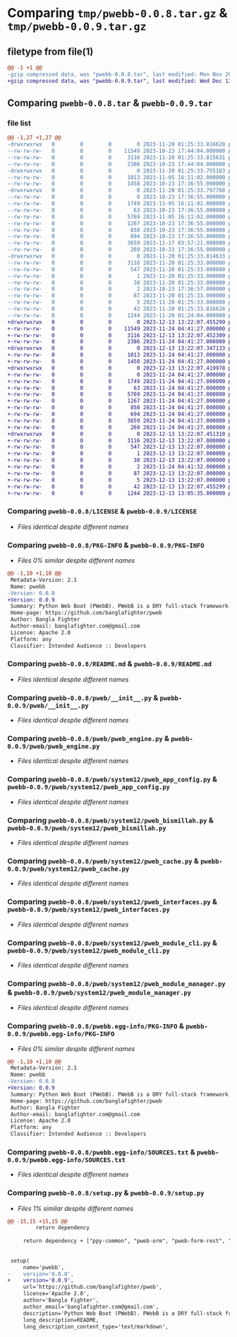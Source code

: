 # Comparing `tmp/pwebb-0.0.8.tar.gz` & `tmp/pwebb-0.0.9.tar.gz`

## filetype from file(1)

```diff
@@ -1 +1 @@
-gzip compressed data, was "pwebb-0.0.8.tar", last modified: Mon Nov 20 01:25:33 2023, max compression
+gzip compressed data, was "pwebb-0.0.9.tar", last modified: Wed Dec 13 13:22:07 2023, max compression
```

## Comparing `pwebb-0.0.8.tar` & `pwebb-0.0.9.tar`

### file list

```diff
@@ -1,27 +1,27 @@
-drwxrwxrwx   0        0        0        0 2023-11-20 01:25:33.816628 pwebb-0.0.8/
--rw-rw-rw-   0        0        0    11549 2023-10-23 17:44:04.000000 pwebb-0.0.8/LICENSE
--rw-rw-rw-   0        0        0     3116 2023-11-20 01:25:33.815631 pwebb-0.0.8/PKG-INFO
--rw-rw-rw-   0        0        0     2386 2023-10-23 17:44:04.000000 pwebb-0.0.8/README.md
-drwxrwxrwx   0        0        0        0 2023-11-20 01:25:33.755183 pwebb-0.0.8/pweb/
--rw-rw-rw-   0        0        0     1013 2023-11-05 16:11:02.000000 pwebb-0.0.8/pweb/__init__.py
--rw-rw-rw-   0        0        0     1458 2023-10-23 17:36:55.000000 pwebb-0.0.8/pweb/pweb_engine.py
-drwxrwxrwx   0        0        0        0 2023-11-20 01:25:33.797768 pwebb-0.0.8/pweb/system12/
--rw-rw-rw-   0        0        0        0 2023-10-23 17:36:55.000000 pwebb-0.0.8/pweb/system12/__init__.py
--rw-rw-rw-   0        0        0     1749 2023-11-05 16:11:02.000000 pwebb-0.0.8/pweb/system12/pweb_app_config.py
--rw-rw-rw-   0        0        0       63 2023-10-23 17:36:55.000000 pwebb-0.0.8/pweb/system12/pweb_base.py
--rw-rw-rw-   0        0        0     5769 2023-11-05 16:11:02.000000 pwebb-0.0.8/pweb/system12/pweb_bismillah.py
--rw-rw-rw-   0        0        0     1267 2023-10-23 17:36:55.000000 pwebb-0.0.8/pweb/system12/pweb_cache.py
--rw-rw-rw-   0        0        0      858 2023-10-23 17:36:55.000000 pwebb-0.0.8/pweb/system12/pweb_interfaces.py
--rw-rw-rw-   0        0        0      694 2023-10-23 17:36:55.000000 pwebb-0.0.8/pweb/system12/pweb_module_cli.py
--rw-rw-rw-   0        0        0     3659 2023-11-17 03:57:21.000000 pwebb-0.0.8/pweb/system12/pweb_module_manager.py
--rw-rw-rw-   0        0        0      269 2023-10-23 17:36:55.000000 pwebb-0.0.8/pweb/system12/pweb_registry.py
-drwxrwxrwx   0        0        0        0 2023-11-20 01:25:33.814633 pwebb-0.0.8/pwebb.egg-info/
--rw-rw-rw-   0        0        0     3116 2023-11-20 01:25:33.000000 pwebb-0.0.8/pwebb.egg-info/PKG-INFO
--rw-rw-rw-   0        0        0      547 2023-11-20 01:25:33.000000 pwebb-0.0.8/pwebb.egg-info/SOURCES.txt
--rw-rw-rw-   0        0        0        1 2023-11-20 01:25:33.000000 pwebb-0.0.8/pwebb.egg-info/dependency_links.txt
--rw-rw-rw-   0        0        0       38 2023-11-20 01:25:33.000000 pwebb-0.0.8/pwebb.egg-info/entry_points.txt
--rw-rw-rw-   0        0        0        2 2023-10-23 17:36:57.000000 pwebb-0.0.8/pwebb.egg-info/not-zip-safe
--rw-rw-rw-   0        0        0       87 2023-11-20 01:25:33.000000 pwebb-0.0.8/pwebb.egg-info/requires.txt
--rw-rw-rw-   0        0        0        5 2023-11-20 01:25:33.000000 pwebb-0.0.8/pwebb.egg-info/top_level.txt
--rw-rw-rw-   0        0        0       42 2023-11-20 01:25:33.816628 pwebb-0.0.8/setup.cfg
--rw-rw-rw-   0        0        0     1244 2023-11-20 01:24:04.000000 pwebb-0.0.8/setup.py
+drwxrwxrwx   0        0        0        0 2023-12-13 13:22:07.455299 pwebb-0.0.9/
+-rw-rw-rw-   0        0        0    11549 2023-11-24 04:41:27.000000 pwebb-0.0.9/LICENSE
+-rw-rw-rw-   0        0        0     3116 2023-12-13 13:22:07.452309 pwebb-0.0.9/PKG-INFO
+-rw-rw-rw-   0        0        0     2386 2023-11-24 04:41:27.000000 pwebb-0.0.9/README.md
+drwxrwxrwx   0        0        0        0 2023-12-13 13:22:07.347133 pwebb-0.0.9/pweb/
+-rw-rw-rw-   0        0        0     1013 2023-11-24 04:41:27.000000 pwebb-0.0.9/pweb/__init__.py
+-rw-rw-rw-   0        0        0     1458 2023-11-24 04:41:27.000000 pwebb-0.0.9/pweb/pweb_engine.py
+drwxrwxrwx   0        0        0        0 2023-12-13 13:22:07.419978 pwebb-0.0.9/pweb/system12/
+-rw-rw-rw-   0        0        0        0 2023-11-24 04:41:27.000000 pwebb-0.0.9/pweb/system12/__init__.py
+-rw-rw-rw-   0        0        0     1749 2023-11-24 04:41:27.000000 pwebb-0.0.9/pweb/system12/pweb_app_config.py
+-rw-rw-rw-   0        0        0       63 2023-11-24 04:41:27.000000 pwebb-0.0.9/pweb/system12/pweb_base.py
+-rw-rw-rw-   0        0        0     5769 2023-11-24 04:41:27.000000 pwebb-0.0.9/pweb/system12/pweb_bismillah.py
+-rw-rw-rw-   0        0        0     1267 2023-11-24 04:41:27.000000 pwebb-0.0.9/pweb/system12/pweb_cache.py
+-rw-rw-rw-   0        0        0      858 2023-11-24 04:41:27.000000 pwebb-0.0.9/pweb/system12/pweb_interfaces.py
+-rw-rw-rw-   0        0        0      694 2023-11-24 04:41:27.000000 pwebb-0.0.9/pweb/system12/pweb_module_cli.py
+-rw-rw-rw-   0        0        0     3659 2023-11-24 04:41:27.000000 pwebb-0.0.9/pweb/system12/pweb_module_manager.py
+-rw-rw-rw-   0        0        0      269 2023-11-24 04:41:27.000000 pwebb-0.0.9/pweb/system12/pweb_registry.py
+drwxrwxrwx   0        0        0        0 2023-12-13 13:22:07.451310 pwebb-0.0.9/pwebb.egg-info/
+-rw-rw-rw-   0        0        0     3116 2023-12-13 13:22:07.000000 pwebb-0.0.9/pwebb.egg-info/PKG-INFO
+-rw-rw-rw-   0        0        0      547 2023-12-13 13:22:07.000000 pwebb-0.0.9/pwebb.egg-info/SOURCES.txt
+-rw-rw-rw-   0        0        0        1 2023-12-13 13:22:07.000000 pwebb-0.0.9/pwebb.egg-info/dependency_links.txt
+-rw-rw-rw-   0        0        0       38 2023-12-13 13:22:07.000000 pwebb-0.0.9/pwebb.egg-info/entry_points.txt
+-rw-rw-rw-   0        0        0        2 2023-11-24 04:41:32.000000 pwebb-0.0.9/pwebb.egg-info/not-zip-safe
+-rw-rw-rw-   0        0        0       87 2023-12-13 13:22:07.000000 pwebb-0.0.9/pwebb.egg-info/requires.txt
+-rw-rw-rw-   0        0        0        5 2023-12-13 13:22:07.000000 pwebb-0.0.9/pwebb.egg-info/top_level.txt
+-rw-rw-rw-   0        0        0       42 2023-12-13 13:22:07.455299 pwebb-0.0.9/setup.cfg
+-rw-rw-rw-   0        0        0     1244 2023-12-13 13:05:35.000000 pwebb-0.0.9/setup.py
```

### Comparing `pwebb-0.0.8/LICENSE` & `pwebb-0.0.9/LICENSE`

 * *Files identical despite different names*

### Comparing `pwebb-0.0.8/PKG-INFO` & `pwebb-0.0.9/PKG-INFO`

 * *Files 0% similar despite different names*

```diff
@@ -1,10 +1,10 @@
 Metadata-Version: 2.1
 Name: pwebb
-Version: 0.0.8
+Version: 0.0.9
 Summary: Python Web Boot (PWebB). PWebB is a DRY full-stack framework based on Flask micro web framework.
 Home-page: https://github.com/banglafighter/pweb
 Author: Bangla Fighter
 Author-email: banglafighter.com@gmail.com
 License: Apache 2.0
 Platform: any
 Classifier: Intended Audience :: Developers
```

### Comparing `pwebb-0.0.8/README.md` & `pwebb-0.0.9/README.md`

 * *Files identical despite different names*

### Comparing `pwebb-0.0.8/pweb/__init__.py` & `pwebb-0.0.9/pweb/__init__.py`

 * *Files identical despite different names*

### Comparing `pwebb-0.0.8/pweb/pweb_engine.py` & `pwebb-0.0.9/pweb/pweb_engine.py`

 * *Files identical despite different names*

### Comparing `pwebb-0.0.8/pweb/system12/pweb_app_config.py` & `pwebb-0.0.9/pweb/system12/pweb_app_config.py`

 * *Files identical despite different names*

### Comparing `pwebb-0.0.8/pweb/system12/pweb_bismillah.py` & `pwebb-0.0.9/pweb/system12/pweb_bismillah.py`

 * *Files identical despite different names*

### Comparing `pwebb-0.0.8/pweb/system12/pweb_cache.py` & `pwebb-0.0.9/pweb/system12/pweb_cache.py`

 * *Files identical despite different names*

### Comparing `pwebb-0.0.8/pweb/system12/pweb_interfaces.py` & `pwebb-0.0.9/pweb/system12/pweb_interfaces.py`

 * *Files identical despite different names*

### Comparing `pwebb-0.0.8/pweb/system12/pweb_module_cli.py` & `pwebb-0.0.9/pweb/system12/pweb_module_cli.py`

 * *Files identical despite different names*

### Comparing `pwebb-0.0.8/pweb/system12/pweb_module_manager.py` & `pwebb-0.0.9/pweb/system12/pweb_module_manager.py`

 * *Files identical despite different names*

### Comparing `pwebb-0.0.8/pwebb.egg-info/PKG-INFO` & `pwebb-0.0.9/pwebb.egg-info/PKG-INFO`

 * *Files 0% similar despite different names*

```diff
@@ -1,10 +1,10 @@
 Metadata-Version: 2.1
 Name: pwebb
-Version: 0.0.8
+Version: 0.0.9
 Summary: Python Web Boot (PWebB). PWebB is a DRY full-stack framework based on Flask micro web framework.
 Home-page: https://github.com/banglafighter/pweb
 Author: Bangla Fighter
 Author-email: banglafighter.com@gmail.com
 License: Apache 2.0
 Platform: any
 Classifier: Intended Audience :: Developers
```

### Comparing `pwebb-0.0.8/pwebb.egg-info/SOURCES.txt` & `pwebb-0.0.9/pwebb.egg-info/SOURCES.txt`

 * *Files identical despite different names*

### Comparing `pwebb-0.0.8/setup.py` & `pwebb-0.0.9/setup.py`

 * *Files 1% similar despite different names*

```diff
@@ -15,15 +15,15 @@
         return dependency
 
     return dependency + ["ppy-common", "pweb-orm", "pweb-form-rest", "pweb-cli", "ppy-jsonyml"]
 
 
 setup(
     name='pwebb',
-    version='0.0.8',
+    version='0.0.9',
     url='https://github.com/banglafighter/pweb',
     license='Apache 2.0',
     author='Bangla Fighter',
     author_email='banglafighter.com@gmail.com',
     description='Python Web Boot (PWebB). PWebB is a DRY full-stack framework based on Flask micro web framework.',
     long_description=README,
     long_description_content_type='text/markdown',
```

